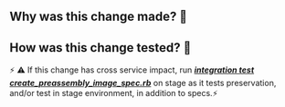 ## Why was this change made? 🤔



## How was this change tested? 🤨

⚡ ⚠ If this change has cross service impact, run ***[integration test create_preassembly_image_spec.rb](https://github.com/sul-dlss/infrastructure-integration-test)*** on stage as it tests preservation, and/or test in stage environment, in addition to specs.⚡


